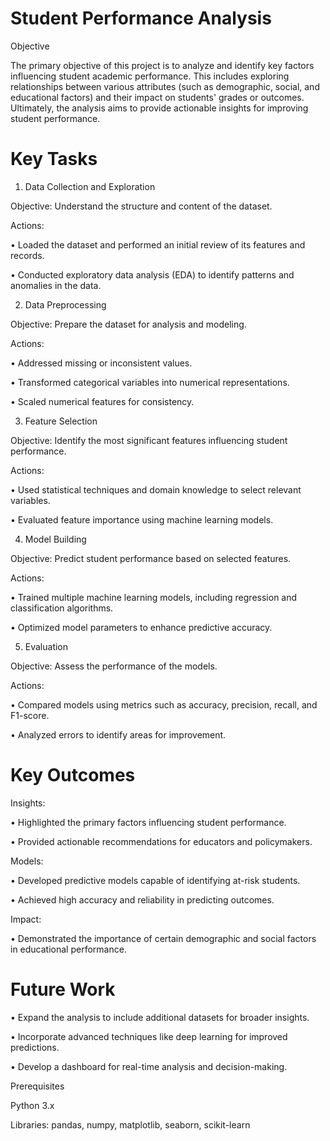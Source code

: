 # Student Performance Analysis

Objective

The primary objective of this project is to analyze and identify key factors influencing student academic performance. This includes exploring relationships between various attributes (such as demographic, social, and educational factors) and their impact on students' grades or outcomes. Ultimately, the analysis aims to provide actionable insights for improving student performance.

# Key Tasks

1. Data Collection and Exploration

Objective: Understand the structure and content of the dataset.

Actions:

•	  Loaded the dataset and performed an initial review of its features and records.

•	Conducted exploratory data analysis (EDA) to identify patterns and anomalies in the data.

2. Data Preprocessing

Objective: Prepare the dataset for analysis and modeling.

Actions:

•	Addressed missing or inconsistent values.

•	Transformed categorical variables into numerical representations.

•	Scaled numerical features for consistency.

3. Feature Selection

Objective: Identify the most significant features influencing student performance.

Actions:

•	Used statistical techniques and domain knowledge to select relevant variables.

•	Evaluated feature importance using machine learning models.

4. Model Building

Objective: Predict student performance based on selected features.

Actions:

•	Trained multiple machine learning models, including regression and classification algorithms.

•	Optimized model parameters to enhance predictive accuracy.

5. Evaluation

Objective: Assess the performance of the models.

Actions:

•	Compared models using metrics such as accuracy, precision, recall, and F1-score.

•	Analyzed errors to identify areas for improvement.

# Key Outcomes

Insights:

•	Highlighted the primary factors influencing student performance.

•	Provided actionable recommendations for educators and policymakers.

Models:

•	Developed predictive models capable of identifying at-risk students.

•	Achieved high accuracy and reliability in predicting outcomes.

Impact:

•	Demonstrated the importance of certain demographic and social factors in educational performance.

# Future Work

•	Expand the analysis to include additional datasets for broader insights.

•	Incorporate advanced techniques like deep learning for improved predictions.

•	Develop a dashboard for real-time analysis and decision-making.

Prerequisites

Python 3.x

Libraries: pandas, numpy, matplotlib, seaborn, scikit-learn
